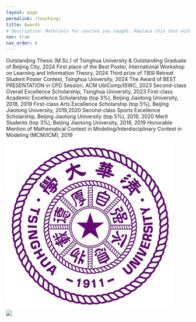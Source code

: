 ```yaml
---
layout: page
permalink: /teaching/
title: Awards
# description: Materials for courses you taught. Replace this text with your description.
nav: true
nav_order: 6
---
```


<i class="fa fa-trophy"></i> Outstanding Thesis (M.Sc.) of Tsinghua University & Outstanding Graduate of Beĳing City, 2024
<i class="fa fa-trophy"></i> First place of the Best Poster, International Workshop on Learning and Information Theory, 2024
<i class="fa fa-trophy"></i> Third prize of TBSI Retreat Student Poster Contest, Tsinghua University, 2024
<i class="fa fa-trophy"></i> The Award of BEST PRESENTATION in CPD Session, ACM UbiComp/ISWC, 2023
<i class="fa fa-trophy"></i> Second-class Overall Excellence Scholarship, Tsinghua University, 2023
<i class="fa fa-trophy"></i> First-class Academic Excellence Scholarship (top 3%), Beijing Jiaotong University, 2018, 2019 
<i class="fa fa-trophy"></i> First-class Arts Excellence Scholarship (top 5%), Beijing Jiaotong University, 2019,2020 
<i class="fa fa-trophy"></i> Second-class Sports Excellence Scholarship, Beijing Jiaotong University (top 5%), 2019, 2020
<i class="fa fa-trophy"></i> Merit Students (top 3%), Beijing Jiaotong University, 2018, 2019
<i class="fa fa-trophy"></i> Honorable Mention of Mathematical Contest in Modeling/Interdisciplinary Contest in Modeling (MCM/ICM), 2019

<div class="d-flex justify-content-center">
  <div class="bottomimg">
      <a href="https://www.tsinghua.edu.cn" title="Tsinghua" rel="external nofollow noopener" target="_blank">
          <img src="assets/img/thulogo.jpg">
      </a>
  </div>
  <div class="bottomimg globe-size">
      <a href="https://clustrmaps.com/site/1b079" title="Visit tracker" rel="external nofollow noopener" target="_blank">
          <img src="//clustrmaps.com/map_v2.png?cl=ffffff&amp;w=a&amp;t=m&amp;d=jKSvUx3PVKbrs3gMJEUgyrdHV9WKoex6DEx91GJo-8A">
      </a>
  </div>
</div>
